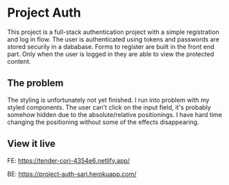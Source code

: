 # Project Auth

This project is a full-stack authentication project with a simple registration and log in flow. The user is authenticated using tokens and passwords are stored securily in a dababase. Forms to register are built in the front end part. Only when the user is logged in they are able to view the protected content.

## The problem

The styling is unfortunately not yet finished. I run into problem with my styled components. The user can't click on the input field, it's probably somehow hidden due to the absolute/relative positionings. I have hard time changing the positioning without some of the effects disappearing.

## View it live

FE: https://tender-cori-4354e6.netlify.app/

BE: https://project-auth-sari.herokuapp.com/
